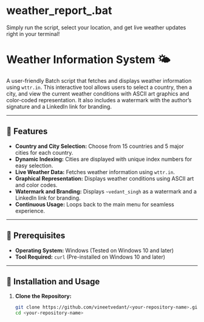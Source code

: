 # weather_report_.bat
  Simply run the script, select your location, and get live weather updates right in your terminal!
# Weather Information System 🌤️

A user-friendly Batch script that fetches and displays weather information using `wttr.in`. This interactive tool allows users to select a country, then a city, and view the current weather conditions with ASCII art graphics and color-coded representation. It also includes a watermark with the author’s signature and a LinkedIn link for branding.

---

## 🌟 Features
- **Country and City Selection:** Choose from 15 countries and 5 major cities for each country.
- **Dynamic Indexing:** Cities are displayed with unique index numbers for easy selection.
- **Live Weather Data:** Fetches weather information using `wttr.in`.
- **Graphical Representation:** Displays weather conditions using ASCII art and color codes.
- **Watermark and Branding:** Displays `~vedant_singh` as a watermark and a LinkedIn link for branding.
- **Continuous Usage:** Loops back to the main menu for seamless experience.

---

## 🔧 Prerequisites
- **Operating System:** Windows (Tested on Windows 10 and later)
- **Tool Required:** `curl` (Pre-installed on Windows 10 and later)

---

## 🚀 Installation and Usage

1. **Clone the Repository:**
   ```bash
   git clone https://github.com/vineetvedant/<your-repository-name>.git
   cd <your-repository-name>
